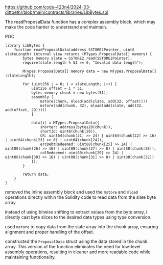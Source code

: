 https://github.com/code-423n4/2024-03-dittoeth//blob/main/contracts/libraries/LibBytes.sol

The readProposalData function has a complex assembly block, which may make the code harder to understand and maintain.

POC
```
library LibBytes {
    function readProposalData(address SSTORE2Pointer, uint8 slateLength) internal view returns (MTypes.ProposalData[] memory) {
        bytes memory slate = SSTORE2.read(SSTORE2Pointer);
        require(slate.length % 51 == 0, "Invalid data length");

        MTypes.ProposalData[] memory data = new MTypes.ProposalData[](slateLength);

        for (uint256 i = 0; i < slateLength; i++) {
            uint256 offset = i * 51;
            bytes memory chunk = new bytes(51);
            assembly {
                mstore(chunk, mload(add(slate, add(32, offset))))
                mstore(add(chunk, 32), mload(add(slate, add(32, add(offset, 29)))))
            }

            data[i] = MTypes.ProposalData({
                shorter: address(bytes20(chunk)),
                shortId: uint8(chunk[20]),
                CR: uint64(chunk[21] >> 24) | uint64(chunk[22] >> 16) | uint64(chunk[23] >> 8) | uint64(chunk[24]),
                ercDebtRedeemed: uint88(chunk[25] >> 24) | uint88(chunk[26] >> 16) | uint88(chunk[27] >> 8) | uint88(chunk[28]),
                colRedeemed: uint88(chunk[29] >> 24) | uint88(chunk[30] >> 16) | uint88(chunk[31] >> 8) | uint88(chunk[32])
            });
        }

        return data;
    }
}

```
removed the inline assembly block and used the `mstore` and `mload` operations directly within the Solidity code to read data from the slate byte array.

instead of using bitwise shifting to extract values from the byte array, i directly cast byte slices to the desired data types using type conversion.

used `mstore` to copy data from the slate array into the chunk array, ensuring alignment and proper handling of the offset.

constructed the `ProposalData` struct using the data stored in the chunk array.
This version of the function eliminates the need for low-level assembly operations, resulting in cleaner and more readable code while maintaining functionality.